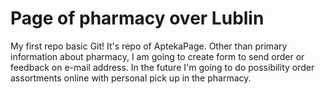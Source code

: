 # Page of pharmacy over Lublin
My first repo basic Git! It's repo of AptekaPage. Other than primary information about pharmacy, I am going to create form to send order or feedback on e-mail address.
In the future I'm going to do possibility order assortments online with personal pick up in the pharmacy. 
